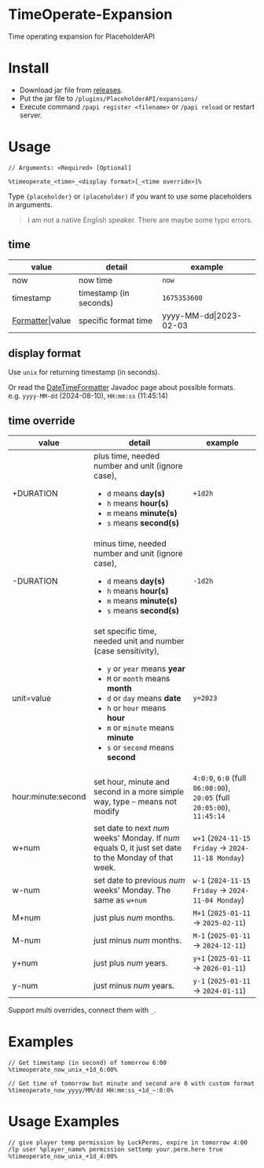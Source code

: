 # TimeOperate-Expansion
Time operating expansion for PlaceholderAPI

# Install

* Download jar file from [releases](https://github.com/MrXiaoM/TimeOperate-Expansion/releases).
* Put the jar file to `/plugins/PlaceholderAPI/expansions/`
* Execute command `/papi register <filename>` or `/papi reload` or restart server.

# Usage

```
// Arguments: <Required> [Optional]

%timeoperate_<time>_<display format>[_<time override>]%
```
Type `{placeholder}` or `(placeholder)` if you want to use some placeholders in arguments.

> I am not a native English speaker. There are maybe some typo errors.

## time
| value                                                                                                    | detail                 | example                    |
|----------------------------------------------------------------------------------------------------------|------------------------|----------------------------|
| now                                                                                                      | now time               | `now`                      |
| timestamp                                                                                                | timestamp (in seconds) | `1675353600`               |
| [Formatter](http://docs.oracle.com/javase/8/docs/api/java/time/format/DateTimeFormatter.html)&#124;value | specific format time   | yyyy-MM-dd&#124;2023-02-03 |

## display format

Use `unix` for returning timestamp (in seconds).

Or read the [DateTimeFormatter](http://docs.oracle.com/javase/8/docs/api/java/time/format/DateTimeFormatter.html) Javadoc page about possible formats.  
e.g. `yyyy-MM-dd` (2024-08-10), `HH:mm:ss` (11:45:14)

## time override
| value              | detail                                                                                                                                                                                                                                                                                                    | example                                                                 |
|--------------------|-----------------------------------------------------------------------------------------------------------------------------------------------------------------------------------------------------------------------------------------------------------------------------------------------------------|-------------------------------------------------------------------------|
| +DURATION          | plus time, needed number and unit (ignore case), <ul><li>`d` means **day(s)**</li><li>`h` means **hour(s)**</li><li>`m` means **minute(s)**</li><li>`s` means **second(s)**</li></ul>                                                                                                                     | `+1d2h`                                                                 |
| -DURATION          | minus time, needed number and unit (ignore case), <ul><li>`d` means **day(s)**</li><li>`h` means **hour(s)**</li><li>`m` means **minute(s)**</li><li>`s` means **second(s)**</li></ul>                                                                                                                    | `-1d2h`                                                                 |
| unit=value         | set specific time, needed unit and number (case sensitivity), <ul><li>`y` or `year` means **year**</li><li>`M` or `month` means **month**</li><li>`d` or `day` means **date**</li><li>`h` or `hour` means **hour**</li><li>`m` or `minute` means **minute**</li><li>`s` or `second` means **second**</ul> | `y=2023`                                                                |
| hour:minute:second | set hour, minute and second in a more simple way, type `~` means not modify                                                                                                                                                                                                                               | `4:0:0`, `6:0` (full `06:00:00`), `20:05` (full `20:05:00`), `11:45:14` |
| w+num              | set date to next *num* weeks' Monday. If *num* equals 0, it just set date to the Monday of that week.                                                                                                                                                                                                     | `w+1` (`2024-11-15 Friday` -> `2024-11-18 Monday`)                      |
| w-num              | set date to previous *num* weeks' Monday. The same as `w+num`                                                                                                                                                                                                                                             | `w-1` (`2024-11-15 Friday` -> `2024-11-04 Monday`)                      |
| M+num              | just plus *num* months.                                                                                                                                                                                                                                                                                   | `M+1` (`2025-01-11` -> `2025-02-11`)                                    |
| M-num              | just minus *num* months.                                                                                                                                                                                                                                                                                  | `M-1` (`2025-01-11` -> `2024-12-11`)                                    |
| y+num              | just plus *num* years.                                                                                                                                                                                                                                                                                    | `y+1` (`2025-01-11` -> `2026-01-11`)                                    |
| y-num              | just minus *num* years.                                                                                                                                                                                                                                                                                   | `y-1` (`2025-01-11` -> `2024-01-11`)                                    |

Support multi overrides, connect them with `_`.

# Examples

```
// Get timestamp (in second) of tomorrow 6:00
%timeoperate_now_unix_+1d_6:00%

// Get time of tomorrow but minute and second are 0 with custom format
%timeoperate_now_yyyy/MM/dd HH:mm:ss_+1d_~:0:0%
```

# Usage Examples

```
// give player temp permission by LuckPerms, expire in tomorrow 4:00
/lp user %player_name% permission settemp your.perm.here true %timeoperate_now_unix_+1d_4:00%
```
